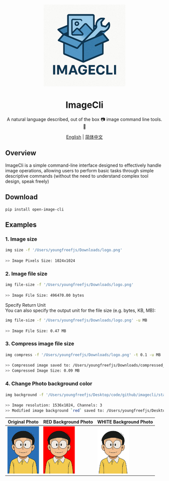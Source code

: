 <p align="center">
  <img alt="Imagecli"  width="260" src="static/logo.png">
</p>


<h1 align="center">ImageCli</h1>
<div align="center">
    A natural language described, out of the box 📷 image command line tools. 🔧
</div>


<div align="center">

[English](./README.md) | [简体中文](./README_ZH.md)

</div>


## Overview
ImageCli is a simple command-line interface designed to effectively handle image operations, allowing users to perform basic tasks through simple descriptive commands (without the need to understand complex tool design, speak freely)


## Download
```shell 
pip install open-image-cli
`````

## Examples

### 1. Image size
```bash
img size -f '/Users/youngfreefjs/Downloads/logo.png'

>> Image Pixels Size: 1024x1024
```

### 2. Image file size
```bash
img file-size -f '/Users/youngfreefjs/Downloads/logo.png'

>> Image File Size: 496470.00 bytes
```
Specify Return Unit  
You can also specify the output unit for the file size (e.g. bytes, KB, MB):
```bash
img file-size -f '/Users/youngfreefjs/Downloads/logo.png' -u MB

>> Image File Size: 0.47 MB
```

### 3. Compress image file size
```bash
img compress -f '/Users/youngfreefjs/Downloads/logo.png' -t 0.1 -u MB

>> Compressed image saved to: /Users/youngfreefjs/Downloads/compressed_logo.png
>> Compressed Image Size: 0.09 MB
```


### 4. Change Photo background color
```bash
img background -f '/Users/youngfreefjs/Desktop/code/github/imagecli/static/passport_photo_blue.png' -c 'RED' 

>> Image resolution: 1536x1024, Channels: 3
>> Modified image background `red` saved to: /Users/youngfreefjs/Desktop/code/github/imagecli/static/background_RED_passport_photo_blue.png
```
| Original Photo        | RED Background Photo         | WHITE Background Photo        |
|-----------------------|------------------------------|-------------------------------|
| <img src="./static/passport_photo_blue.png" alt="Original Photo" width="100"/> | <img src="./static/background_RED_passport_photo_blue.png" alt="RED Background Photo" width="100"/> | <img src="./static/background_WHITE_passport_photo_blue.png" alt="WHITE Background Photo" width="100"/> |
